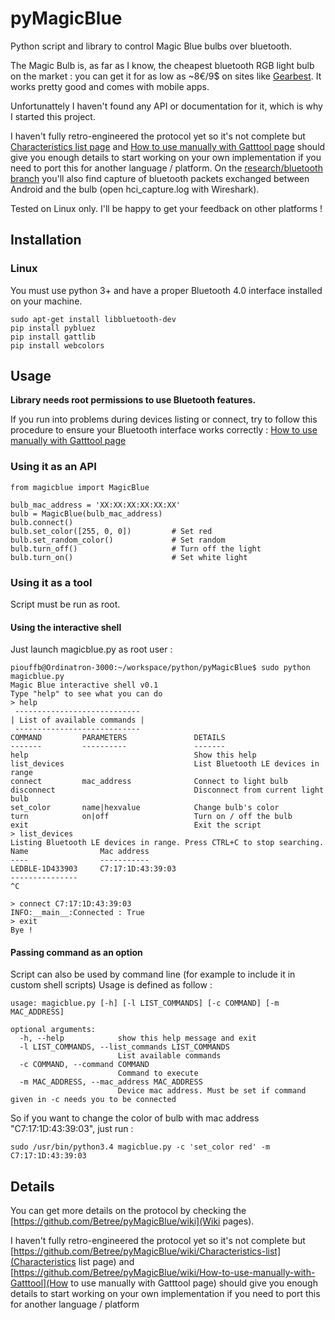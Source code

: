 # pyMagicBlue
Python script and library to control Magic Blue bulbs over bluetooth.

The Magic Bulb is, as far as I know, the cheapest bluetooth RGB light bulb on the market : you can get it for as low as ~8€/9$ on sites like
[Gearbest](http://www.gearbest.com/smart-light-bulb/pp_230349.html). It works pretty good and comes with mobile apps.

Unfortunattely I haven't found any API or documentation for it, which is why I started this project.

I haven't fully retro-engineered the protocol yet so it's not complete but
[Characteristics list page](https://github.com/Betree/pyMagicBlue/wiki/Characteristics-list) and
[How to use manually with Gatttool page](https://github.com/Betree/pyMagicBlue/wiki/How-to-use-manually-with-Gatttool)
should give you enough details to start working on your own implementation if you need to port this for another
language / platform.
On the [research/bluetooth branch](https://github.com/Betree/pyMagicBlue/tree/research/bluetooth) you'll also find capture of bluetooth packets exchanged
between Android and the bulb (open hci_capture.log with Wireshark).

Tested on Linux only. I'll be happy to get your feedback on other platforms !

## Installation
### Linux
You must use python 3+ and have a proper Bluetooth 4.0 interface installed on your machine.

    sudo apt-get install libbluetooth-dev
    pip install pybluez
    pip install gattlib
    pip install webcolors

## Usage

**Library needs root permissions to use Bluetooth features.**

If you run into problems during devices listing or connect, try to follow this procedure to ensure your Bluetooth interface works correctly : [How to use manually with Gatttool page](https://github.com/Betree/pyMagicBlue/wiki/How-to-use-manually-with-Gatttool)

### Using it as an API

    from magicblue import MagicBlue
    
    bulb_mac_address = 'XX:XX:XX:XX:XX:XX'
    bulb = MagicBlue(bulb_mac_address)
    bulb.connect()
    bulb.set_color([255, 0, 0])         # Set red
    bulb.set_random_color()             # Set random
    bulb.turn_off()                     # Turn off the light
    bulb.turn_on()                      # Set white light

### Using it as a tool
Script must be run as root.

#### Using the interactive shell
Just launch magicblue.py as root user :

    piouffb@Ordinatron-3000:~/workspace/python/pyMagicBlue$ sudo python magicblue.py 
    Magic Blue interactive shell v0.1
    Type "help" to see what you can do
    > help
     ----------------------------
    | List of available commands |
     ----------------------------
    COMMAND         PARAMETERS               DETAILS
    -------         ----------               -------
    help                                     Show this help
    list_devices                             List Bluetooth LE devices in range
    connect         mac_address              Connect to light bulb
    disconnect                               Disconnect from current light bulb
    set_color       name|hexvalue            Change bulb's color
    turn            on|off                   Turn on / off the bulb
    exit                                     Exit the script
    > list_devices
    Listing Bluetooth LE devices in range. Press CTRL+C to stop searching.
    Name                Mac address 
    ----                ----------- 
    LEDBLE-1D433903     C7:17:1D:43:39:03
    ---------------
    ^C
    
    > connect C7:17:1D:43:39:03
    INFO:__main__:Connected : True
    > exit
    Bye !

#### Passing command as an option
Script can also be used by command line (for example to include it in custom shell scripts)
Usage is defined as follow :

    usage: magicblue.py [-h] [-l LIST_COMMANDS] [-c COMMAND] [-m MAC_ADDRESS]
    
    optional arguments:
      -h, --help            show this help message and exit
      -l LIST_COMMANDS, --list_commands LIST_COMMANDS
                            List available commands
      -c COMMAND, --command COMMAND
                            Command to execute
      -m MAC_ADDRESS, --mac_address MAC_ADDRESS
                            Device mac address. Must be set if command given in -c needs you to be connected
                            
So if you want to change the color of bulb with mac address "C7:17:1D:43:39:03", just run :
    
    sudo /usr/bin/python3.4 magicblue.py -c 'set_color red' -m C7:17:1D:43:39:03


## Details
You can get more details on the protocol by checking the [https://github.com/Betree/pyMagicBlue/wiki](Wiki pages).

I haven't fully retro-engineered the protocol yet so it's not complete but
[https://github.com/Betree/pyMagicBlue/wiki/Characteristics-list](Characteristics list page) and
[https://github.com/Betree/pyMagicBlue/wiki/How-to-use-manually-with-Gatttool](How to use manually with Gatttool page)
should give you enough details to start working on your own implementation if you need to port this for another language / platform

